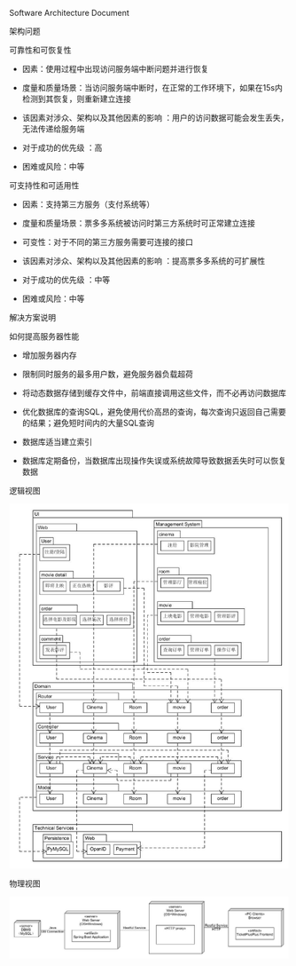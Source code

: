 Software Architecture Document

架构问题

可靠性和可恢复性

-   因素：使用过程中出现访问服务端中断问题并进行恢复

-   度量和质量场景：当访问服务端中断时，在正常的工作环境下，如果在15s内检测到其恢复，则重新建立连接

-   该因素对涉众、架构以及其他因素的影响
    ：用户的访问数据可能会发生丢失，无法传递给服务端

-   对于成功的优先级 ：高

-   困难或风险：中等

可支持性和可适用性

-   因素：支持第三方服务（支付系统等）

-   度量和质量场景：票多多系统被访问时第三方系统时可正常建立连接

-   可变性：对于不同的第三方服务需要可连接的接口

-   该因素对涉众、架构以及其他因素的影响 ：提高票多多系统的可扩展性

-   对于成功的优先级 ：中等

-   困难或风险：中等

解决方案说明

如何提高服务器性能

-   增加服务器内存

-   限制同时服务的最多用户数，避免服务器负载超荷

-   将动态数据存储到缓存文件中，前端直接调用这些文件，而不必再访问数据库

-   优化数据库的查询SQL，避免使用代价高昂的查询，每次查询只返回自己需要的结果；避免短时间内的大量SQL查询

-   数据库适当建立索引

-   数据库定期备份，当数据库出现操作失误或系统故障导致数据丢失时可以恢复数据

逻辑视图

![]( https://github.com/MovieBookingMall/Dashboard/blob/master/images/04-1.jpg?raw=true)

物理视图

![]( https://github.com/MovieBookingMall/Dashboard/blob/master/images/04-2.jpg?raw=true)
